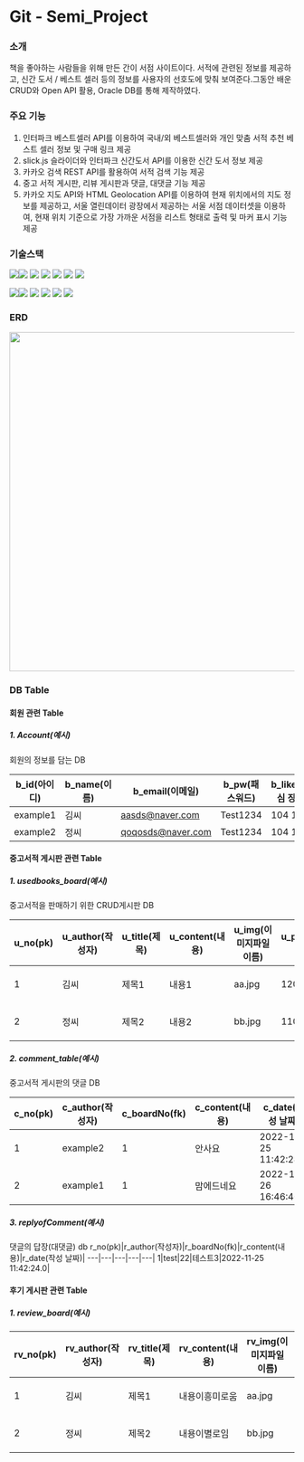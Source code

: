 # Git - Semi_Project


### 소개
책을 좋아하는 사람들을 위해 만든 간이 서점 사이트이다. 서적에 관련된 정보를 제공하고, 신간 도서 / 베스트 셀러 등의 정보를 사용자의 선호도에 맞춰 보여준다.그동안 배운 CRUD와 Open API 활용,  Oracle DB를 통해 제작하였다.

### 주요 기능
1. 인터파크 베스트셀러 API를 이용하여 국내/외 베스트셀러와 개인 맞춤 서적 추천 베스트 셀러 정보 및 구매 링크 제공 
2. slick.js 슬라이더와 인터파크 신간도서 API를 이용한 신간 도서 정보 제공
3. 카카오 검색 REST API를 활용하여 서적 검색 기능 제공
4. 중고 서적 게시판, 리뷰 게시판과 댓글, 대댓글 기능 제공
5. 카카오 지도 API와 HTML Geolocation API를 이용하여 현재 위치에서의 지도 정보를 제공하고, 서울 열린데이터 광장에서 제공하는 서울 서점 데이터셋을 이용하여, 현재 위치 기준으로 가장 가까운 서점을 리스트 형태로 출력 및 마커 표시 기능 제공


### 기술스택
<img src="https://img.shields.io/badge/JAVA-007396?style=for-the-badge&logo=java&logoColor=white"><img src="https://img.shields.io/badge/oracle-F80000?style=for-the-badge&logo=oracle&logoColor=white">
<img src="https://img.shields.io/badge/javascript-F7DF1E?style=for-the-badge&logo=javascript&logoColor=black">
<img src="https://img.shields.io/badge/jquery-0769AD?style=for-the-badge&logo=jquery&logoColor=white">
<img src="https://img.shields.io/badge/html-E34F26?style=for-the-badge&logo=html5&logoColor=white">
<img src="https://img.shields.io/badge/css-1572B6?style=for-the-badge&logo=css3&logoColor=white">
<img src="https://img.shields.io/badge/github-181717?style=for-the-badge&logo=github&logoColor=white">

<img src="https://img.shields.io/badge/apache tomcat-F8DC75?style=for-the-badge&logo=apachetomcat&logoColor=white"><img src="https://img.shields.io/badge/sourcetree-blue?style=for-the-badge&logo=sourcetree&logoColor=white">
<img src="https://img.shields.io/badge/discord-purple?style=for-the-badge&logo=discord&logoColor=white">
<img src="https://img.shields.io/badge/eclipse-brown?style=for-the-badge&logo=eclipse&logoColor=white">
<img src="https://img.shields.io/badge/vscode-skyblue?style=for-the-badge&logo=vscode&logoColor=white">
<img src="https://img.shields.io/badge/discord-purple?style=for-the-badge&logo=discord&logoColor=white">
### ERD
<img src="https://user-images.githubusercontent.com/108406531/205044225-6990d46e-47ed-40d8-9b39-e9c03df3e87f.png"
width="800px" height="600px">


### DB Table
#### 회원 관련 Table
##### 1. Account(예시)
회원의 정보를 담는 DB

b_id(아이디)|b_name(이름)|b_email(이메일)|b_pw(패스워드)|b_likes(관심 장르)|b_pic
---|---|---|---|---|---|
example1|김씨|aasds@naver.com|Test1234|104 105|aa.jpg|
example2|정씨|qoqosds@naver.com|Test1234|104 118|bb.jpg|

#### 중고서적 게시판 관련 Table
##### 1. usedbooks_board(예시)
중고서적을 판매하기 위한 CRUD게시판 DB

u_no(pk)|u_author(작성자)|u_title(제목)|u_content(내용)|u_img(이미지파일 이름)|u_price(가격)|u_date(작성 날짜)|
---|---|---|---|---|---|---|
1|김씨|제목1|내용1|aa.jpg|1200|2022-11-24 16:46:40.0|
2|정씨|제목2|내용2|bb.jpg|11000|2022-11-25 11:42:24.0|

##### 2. comment_table(예시)
중고서적 게시판의 댓글 DB

c_no(pk)|c_author(작성자)|c_boardNo(fk)|c_content(내용)|c_date(작성 날짜)|
---|---|---|---|---|
1|example2|1|안사요|2022-11-25 11:42:24.0|
2|example1|1|맘에드네요|2022-11-26 16:46:40.0|

##### 3. replyofComment(예시)
댓글의 답장(대댓글) db
r_no(pk)|r_author(작성자)|r_boardNo(fk)|r_content(내용)|r_date(작성 날짜)|
---|---|---|---|---|
1|test|22|테스트3|2022-11-25 11:42:24.0|

#### 후기 게시판 관련 Table
##### 1. review_board(예시)
rv_no(pk)|rv_author(작성자)|rv_title(제목)|rv_content(내용)|rv_img(이미지파일 이름)|u_date(작성 날짜)|
---|---|---|---|---|---|
1|김씨|제목1|내용이흥미로움|aa.jpg|2022-11-24 16:46:40.0|
2|정씨|제목2|내용이별로임|bb.jpg|2022-11-25 11:42:24.0|

